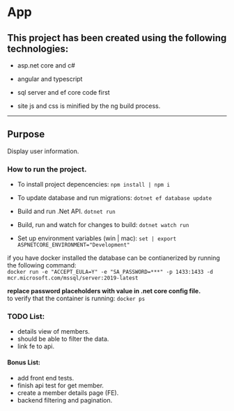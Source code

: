 # App

## This project has been created using the following technologies:

- asp.net core and c#
- angular and typescript
- sql server and ef core code first

- site js and css is minified by the ng build process.

---

## Purpose

Display user information.

### How to run the project.

- To install project depencencies:
  `npm install | npm i`

- To update database and run migrations:
  `dotnet ef database update`

- Build and run .Net API.
  `dotnet run`

- Build, run and watch for changes to build:
  `dotnet watch run`

- Set up environment variables (win | mac):
  `set | export ASPNETCORE_ENVIRONMENT="Development"`

if you have docker installed the database can be contianerized by running the following command:
<br>
`docker run -e "ACCEPT_EULA=Y" -e "SA_PASSWORD=***" -p 1433:1433 -d mcr.microsoft.com/mssql/server:2019-latest`

<!-- todo: use secret manager. -->

**replace password placeholders with value in .net core config file.**
<br>
to verify that the container is running:
`docker ps`

### TODO List:

- details view of members.
- should be able to filter the data.
- link fe to api.

#### Bonus List:

- add front end tests.
- finish api test for get member.
- create a member details page (FE).
- backend filtering and pagination.
